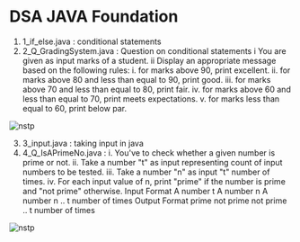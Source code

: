 # DSA JAVA Foundation
1. 1_if_else.java : conditional statements
2. 2_Q_GradingSystem.java : Question on conditional statements
i You are given as input marks of a student.
ii Display an appropriate message based on the following rules:
  	  i. for marks above 90, print excellent.
  	  ii. for marks above 80 and less than equal to 90, print good.
  	  iii. for marks above 70 and less than equal to 80, print fair.
  	  iv. for marks above 60 and less than equal to 70, print meets expectations.
  	  v. for marks less than equal to 60, print below par.
      
![nstp](https://user-images.githubusercontent.com/53565103/200309177-f6ad5e2e-2cd1-4a84-8717-fad887985f13.png)

3. 3_input.java : taking input in java
4. 4_Q_IsAPrimeNo.java : 
i. You've to check whether a given number is prime or not.
ii. Take a number "t" as input representing count of input numbers to be tested.
iii. Take a number "n" as input "t" number of times.
iv. For each input value of n, print "prime" if the number is prime and "not prime" otherwise.
Input Format
A number t
A number n
A number n
.. t number of times
Output Format
prime
not prime
not prime
.. t number of times

![nstp](https://user-images.githubusercontent.com/53565103/200323557-0d05c7d8-bf3f-4461-b6c1-d41b8e7d08d3.png)
